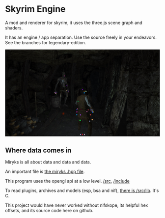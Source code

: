 # Skyrim Engine

A mod and renderer for skyrim, it uses the three.js scene graph and shaders.

It has an engine / app separation. Use the source freely in your endeavors. See the branches for legendary-edition.

![preview](dark-sse_k3N7K33sa8.jpg)

## Where data comes in

Miryks is all about data and data and data.

An important file is [the miryks .hpp file](miryks/include/miryks/miryks.hpp).

This program uses the opengl api at a low level. [/src](miryks/src/opengl), [/include](miryks/include/opengl)

To read plugins, archives and models (esp, bsa and nif), [there is /src/lib](/miryks/src/lib). It's C.

This project would have never worked without nifskope, its helpful hex offsets, and its source code here on github.
